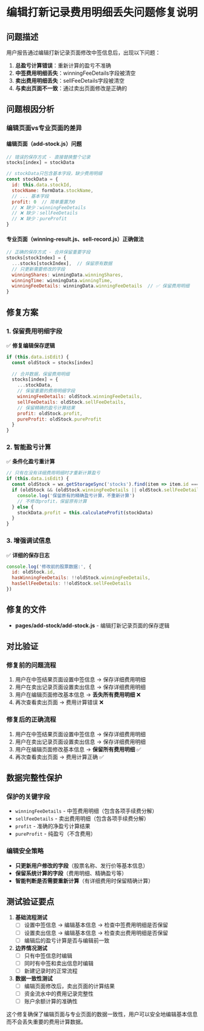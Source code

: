 # 编辑打新记录费用明细丢失问题修复说明

## 问题描述

用户报告通过编辑打新记录页面修改中签信息后，出现以下问题：
1. **总盈亏计算错误**：重新计算的盈亏不准确
2. **中签费用明细丢失**：winningFeeDetails字段被清空
3. **卖出费用明细丢失**：sellFeeDetails字段被清空
4. **与卖出页面不一致**：通过卖出页面修改是正确的

## 问题根因分析

### 编辑页面vs专业页面的差异

#### 编辑页面（add-stock.js）问题
```javascript
// 错误的保存方式 - 直接替换整个记录
stocks[index] = stockData

// stockData只包含基本字段，缺少费用明细
const stockData = {
  id: this.data.stockId,
  stockName: formData.stockName,
  // ... 基本字段
  profit: 0  // 简单重置为0
  // ❌ 缺少：winningFeeDetails
  // ❌ 缺少：sellFeeDetails  
  // ❌ 缺少：pureProfit
}
```

#### 专业页面（winning-result.js、sell-record.js）正确做法
```javascript
// 正确的保存方式 - 合并保留重要字段
stocks[stockIndex] = {
  ...stocks[stockIndex],  // 保留原有数据
  // 只更新需要修改的字段
  winningShares: winningData.winningShares,
  winningTime: winningData.winningTime,
  winningFeeDetails: winningData.winningFeeDetails  // ✅ 保留费用明细
}
```

## 修复方案

### 1. 保留费用明细字段
✅ **修复编辑保存逻辑**
```javascript
if (this.data.isEdit) {
  const oldStock = stocks[index]
  
  // 合并数据，保留费用明细
  stocks[index] = {
    ...stockData,
    // 保留重要的费用明细字段
    winningFeeDetails: oldStock.winningFeeDetails,
    sellFeeDetails: oldStock.sellFeeDetails,
    // 保留精确的盈亏计算结果
    profit: oldStock.profit,
    pureProfit: oldStock.pureProfit
  }
}
```

### 2. 智能盈亏计算
✅ **条件化盈亏重计算**
```javascript
// 只有在没有详细费用明细时才重新计算盈亏
if (this.data.isEdit) {
  const oldStock = wx.getStorageSync('stocks').find(item => item.id === this.data.stockId)
  if (oldStock && (oldStock.winningFeeDetails || oldStock.sellFeeDetails)) {
    console.log('保留原有的精确盈亏计算，不重新计算')
    // 不修改profit，保留原有计算
  } else {
    stockData.profit = this.calculateProfit(stockData)
  }
}
```

### 3. 增强调试信息
✅ **详细的保存日志**
```javascript
console.log('修改前的股票数据:', {
  id: oldStock.id,
  hasWinningFeeDetails: !!oldStock.winningFeeDetails,
  hasSellFeeDetails: !!oldStock.sellFeeDetails
})
```

## 修复的文件
- **pages/add-stock/add-stock.js** - 编辑打新记录页面的保存逻辑

## 对比验证

### 修复前的问题流程
1. 用户在中签结果页面设置中签信息 → 保存详细费用明细
2. 用户在卖出记录页面设置卖出信息 → 保存详细费用明细
3. 用户在编辑页面修改基本信息 → **丢失所有费用明细** ❌
4. 再次查看卖出页面 → 费用计算错误 ❌

### 修复后的正确流程
1. 用户在中签结果页面设置中签信息 → 保存详细费用明细
2. 用户在卖出记录页面设置卖出信息 → 保存详细费用明细  
3. 用户在编辑页面修改基本信息 → **保留所有费用明细** ✅
4. 再次查看卖出页面 → 费用计算正确 ✅

## 数据完整性保护

### 保护的关键字段
- `winningFeeDetails` - 中签费用明细（包含各项手续费分解）
- `sellFeeDetails` - 卖出费用明细（包含各项手续费分解）
- `profit` - 准确的净盈亏计算结果
- `pureProfit` - 纯盈亏（不含费用）

### 编辑安全策略
- **只更新用户修改的字段**（股票名称、发行价等基本信息）
- **保留系统计算的字段**（费用明细、精确盈亏等）
- **智能判断是否需要重新计算**（有详细费用时保留精确计算）

## 测试验证要点

1. **基础流程测试**
   - [ ] 设置中签信息 → 编辑基本信息 → 检查中签费用明细是否保留
   - [ ] 设置卖出信息 → 编辑基本信息 → 检查卖出费用明细是否保留
   - [ ] 编辑后的盈亏计算是否与编辑前一致

2. **边界情况测试**
   - [ ] 只有中签信息时编辑
   - [ ] 同时有中签和卖出信息时编辑
   - [ ] 新建记录时的正常流程

3. **数据一致性测试**
   - [ ] 编辑页面修改后，卖出页面的计算结果
   - [ ] 资金流水中的费用记录完整性
   - [ ] 账户余额计算的准确性

这个修复确保了编辑页面与专业页面的数据一致性，用户可以安全地编辑基本信息而不会丢失重要的费用计算数据。
